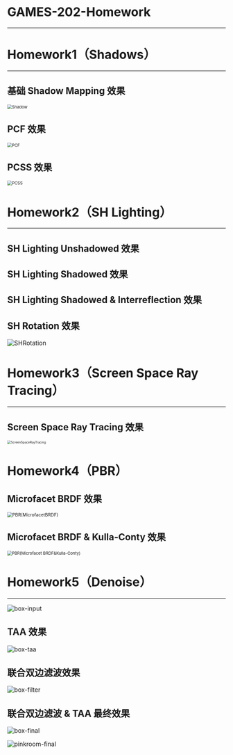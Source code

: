 # GAMES-202-Homework

---

# Homework1（Shadows）

---

## 基础 Shadow Mapping 效果

<img src="Markdown_Image\Shadow.png" alt="Shadow" style="zoom:67%;" />

## PCF 效果

<img src="Markdown_Image\PCF.png" alt="PCF" style="zoom:67%;" />

## PCSS 效果

<img src="Markdown_Image\PCSS.png" alt="PCSS" style="zoom:67%;" />



# Homework2（SH Lighting）

---

## SH Lighting Unshadowed 效果



## SH Lighting Shadowed 效果



## SH Lighting Shadowed & Interreflection 效果



## SH Rotation 效果

![SHRotation](Markdown_Image/SHRotation.gif)



# Homework3（Screen Space Ray Tracing）

---

## Screen Space Ray Tracing 效果

<img src="Markdown_Image\ScreenSpaceRayTracing.jpg" alt="ScreenSpaceRayTracing" style="zoom: 50%;" />

# Homework4（PBR）

## Microfacet BRDF 效果

<img src="Markdown_Image\PBR(MicrofacetBRDF).png" alt="PBR(MicrofacetBRDF)" style="zoom:73%;" />

## Microfacet BRDF & Kulla-Conty 效果

<img src="Markdown_Image\PBR(Microfacet BRDF&Kulla-Conty).png" alt="PBR(Microfacet BRDF&Kulla-Conty)" style="zoom:67%;" />

# Homework5（Denoise）

---

![box-input](Markdown_Image/box-input.gif)

## TAA 效果

![box-taa](Markdown_Image/box-taa.gif)

## 联合双边滤波效果

![box-filter](Markdown_Image/box-filter.gif)

## 联合双边滤波 & TAA 最终效果

![box-final](Markdown_Image/box-final.gif)



![pinkroom-final](Markdown_Image/pinkroom-final.gif)
